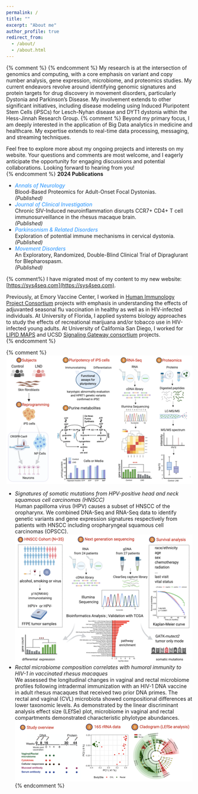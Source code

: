 ```yaml
---
permalink: /
title: ""
excerpt: "About me"
author_profile: true
redirect_from: 
  - /about/
  - /about.html
---
```

{% comment %} {% endcomment %}
My research is at the intersection of genomics and computing, with a core emphasis on variant and copy number analysis, gene expression, microbiome, and proteomics studies. My current endeavors revolve around identifying genomic signatures and protein targets for drug discovery in movement disorders, particularly Dystonia and Parkinson’s Disease. My involvement extends to other significant initiatives, including disease modeling using Induced Pluripotent Stem Cells (iPSCs) for Lesch-Nyhan disease and DYT1 dystonia within the Hess-Jinnah Research Group. 
{% comment %}
Beyond my primary focus, I am deeply interested in the application of Big Data analytics in medicine and healthcare. My expertise extends to real-time data processing, messaging, and streaming techniques.

Feel free to explore more about my ongoing projects and interests on my website. Your questions and comments are most welcome, and I eagerly anticipate the opportunity for engaging discussions and potential collaborations. Looking forward to hearing from you!  
{% endcomment %}
<b>2024  Publications</b>
<ul>
<li><i style="color:DodgerBlue;">Annals of Neurology</i><br>  
Blood-Based Proteomics for Adult-Onset Focal Dystonias.<br><em>(Published)</em> </li>
<li><i style="color:DodgerBlue;">Journal of Clinical Investigation</i><br>
Chronic SIV-Induced neuroinflammation disrupts CCR7+ CD4+ T cell immunosurveillance in the rhesus macaque brain.<br><em>(Published)</em></li>
<li><i style="color:DodgerBlue;">Parkinsonism & Related Disorders</i><br>
Exploration of potential immune mechanisms in cervical dystonia.<br><em>(Published)</em></li>
<li><i style="color:DodgerBlue;">Movement Disorders</i><br>
An Exploratory, Randomized, Double-Blind Clinical Trial of Dipraglurant for Blepharospasm.<br><em>(Published)</em></li>
</ul>  

{% comment%}
I have migrated most of my content to my new website: [https://sys4seq.com](https://sys4seq.com).  

Previously, at Emory Vaccine Center, I worked in [Human Immunology Project Consortium](https://www.immuneprofiling.org/) projects with emphasis in understanding the effects of adjuvanted seasonal flu vaccination in healthy as well as in HIV-infected individuals. At University of Florida, I applied systems biology approaches to study the effects of recreational marijuana and/or tobacco use in HIV-infected young adults. At University of California San Diego, I worked for [LIPID MAPS](http://www.lipidmaps.org) and UCSD [Signaling Gateway consortium](http://www.signalinggateway.org/molecule/) projects.  
{% endcomment %}  

<!-- Google tag (gtag.js) -->
<script async src="https://www.googletagmanager.com/gtag/js?id=G-RWM39QLMPF"></script>
<script>
  window.dataLayer = window.dataLayer || [];
  function gtag(){dataLayer.push(arguments);}
  gtag('js', new Date());

  gtag('config', 'G-RWM39QLMPF');
</script>

{% comment %}
![Lesch-Nyhan-Disease](/images/illustration1.png)    

* _Signatures of somatic mutations from HPV-positive head and neck squamous cell carcinomas (HNSCC)_  
Human papilloma virus (HPV) causes a subset of HNSCC of the oropharynx. We combined DNA-Seq and RNA-Seq data to identify genetic variants and gene expression signatures respectively from patients with HNSCC including oropharyngeal squamous cell carcinomas (OPSCC).
![/cancer_mutations](/images/illustration2.png)  
* _Rectal microbiome composition correlates with humoral immunity to HIV-1 in vaccinated rhesus macaques_  
We assessed the longitudinal changes in vaginal and rectal microbiome profiles following intradermal immunization with an HIV-1 DNA vaccine in adult rhesus macaques that received two prior DNA primes. The rectal and vaginal (CVL) microbiota showed compositional differences at lower taxonomic levels. As demonstrated by the linear discriminant analysis effect size (LEfSe) plot, microbiome in vaginal and rectal compartments demonstrated characteristic phylotype abundances.
![/cladogram](/images/illustration3.png)  
{% endcomment %}

